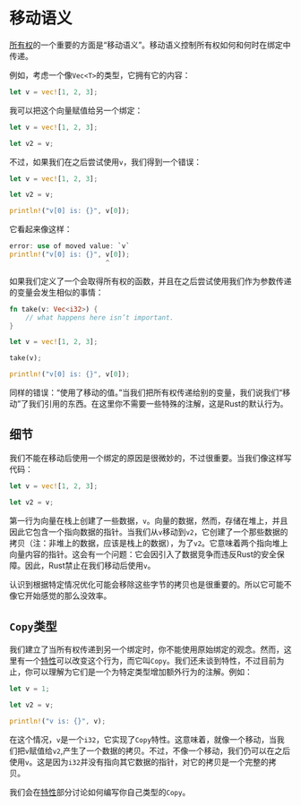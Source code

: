 # 移动语义
[所有权](http://doc.rust-lang.org/nightly/book/ownership.html)的一个重要的方面是“移动语义”。移动语义控制所有权如何和何时在绑定中传递。

例如，考虑一个像`Vec<T>`的类型，它拥有它的内容：

```rust
let v = vec![1, 2, 3];
```

我可以把这个向量赋值给另一个绑定：

```rust
let v = vec![1, 2, 3];

let v2 = v;
```

不过，如果我们在之后尝试使用`v`，我们得到一个错误：

```rust
let v = vec![1, 2, 3];

let v2 = v;

println!("v[0] is: {}", v[0]);
```

它看起来像这样：

```rust
error: use of moved value: `v`
println!("v[0] is: {}", v[0]);
                        ^
```

如果我们定义了一个会取得所有权的函数，并且在之后尝试使用我们作为参数传递的变量会发生相似的事情：

```rust
fn take(v: Vec<i32>) {
    // what happens here isn’t important.
}

let v = vec![1, 2, 3];

take(v);

println!("v[0] is: {}", v[0]);
```

同样的错误：“使用了移动的值。”当我们把所有权传递给别的变量，我们说我们“移动”了我们引用的东西。在这里你不需要一些特殊的注解，这是Rust的默认行为。

## 细节
我们不能在移动后使用一个绑定的原因是很微妙的，不过很重要。当我们像这样写代码：

```rust
let v = vec![1, 2, 3];

let v2 = v;
```

第一行为向量在栈上创建了一些数据，`v`。向量的数据，然而，存储在堆上，并且因此它包含一个指向数据的指针。当我们从`v`移动到`v2`，它创建了一个那些数据的拷贝（注：非堆上的数据，应该是栈上的数据），为了`v2`。它意味着两个指向堆上向量内容的指针。这会有一个问题：它会因引入了数据竞争而违反Rust的安全保障。因此，Rust禁止在我们移动后使用`v`。

认识到根据特定情况优化可能会移除这些字节的拷贝也是很重要的。所以它可能不像它开始感觉的那么没效率。

## `Copy`类型
我们建立了当所有权传递到另一个绑定时，你不能使用原始绑定的观念。然而，这里有一个[特性](http://doc.rust-lang.org/nightly/book/traits.html)可以改变这个行为，而它叫`Copy`。我们还未谈到特性，不过目前为止，你可以理解为它们是一个为特定类型增加额外行为的注解。例如：

```rust
let v = 1;

let v2 = v;

println!("v is: {}", v);
```

在这个情况，`v`是一个`i32`，它实现了`Copy`特性。这意味着，就像一个移动，当我们把`v`赋值给`v2`,产生了一个数据的拷贝。不过，不像一个移动，我们仍可以在之后使用`v`。这是因为`i32`并没有指向其它数据的指针，对它的拷贝是一个完整的拷贝。

我们会在[特性](http://doc.rust-lang.org/nightly/book/traits.html)部分讨论如何编写你自己类型的`Copy`。
